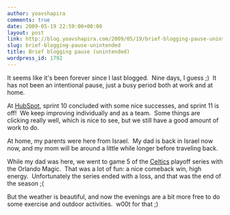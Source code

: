 ```yaml
---
author: yoavshapira
comments: true
date: 2009-05-19 22:59:00+00:00
layout: post
link: http://blog.yoavshapira.com/2009/05/19/brief-blogging-pause-unintended/
slug: brief-blogging-pause-unintended
title: Brief blogging pause (unintended)
wordpress_id: 1792
---
```


It seems like it's been forever since I last blogged.  Nine days, I guess ;)  It has not been an intentional pause, just a busy period both at work and at home.

  


At [HubSpot](http://www.hubspot.com), sprint 10 concluded with some nice successes, and sprint 11 is off!  We keep improving individually and as a team.  Some things are clicking really well, which is nice to see, but we still have a good amount of work to do.

  


At home, my parents were here from Israel.  My dad is back in Israel now now, and my mom will be around a little while longer before traveling back.

  


While my dad was here, we went to game 5 of the [Celtics](http://celtics.com) playoff series with the Orlando Magic.  That was a lot of fun: a nice comeback win, high energy.  Unfortunately the series ended with a loss, and that was the end of the season ;(

  


But the weather is beautiful, and now the evenings are a bit more free to do some exercise and outdoor activities.  w00t for that ;)

  

